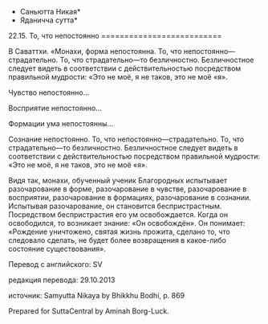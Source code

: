 * Саньютта Никая*
* Яданичча сутта*

22\.15\. То, что непостоянно
\=\=\=\=\=\=\=\=\=\=\=\=\=\=\=\=\=\=\=\=\=\=\=\=\=\=

В Саваттхи\. «Монахи, форма непостоянна\. То, что непостоянно—страдательно\. То, что страдательно—то безличностно\. Безличностное следует видеть в соответствии с действительностью посредством правильной мудрости: «Это не моё, я не таков, это не моё «я»\.

Чувство непостоянно…

Восприятие непостоянно…

Формации ума непостоянны…

Сознание непостоянно\. То, что непостоянно—страдательно\. То, что страдательно—то безличностно\. Безличностное следует видеть в соответствии с действительностью посредством правильной мудрости: «Это не моё, я не таков, это не моё «я»\.

Видя так, монахи, обученный ученик Благородных испытывает разочарование в форме, разочарование в чувстве, разочарование в восприятии, разочарование в формациях, разочарование в сознании\. Испытывая разочарование, он становится беспристрастным\. Посредством беспристрастия его ум освобождается\. Когда он освободился, то возникает знание: «Он освобождён»\. Он понимает: «Рождение уничтожено, святая жизнь прожита, сделано то, что следовало сделать, не будет более возвращения в какое\-либо состояние существования»\.

Перевод с английского: SV

редакция перевода: 29\.10\.2013

источник: Samyutta Nikaya by Bhikkhu Bodhi, p\. 869

Prepared for SuttaCentral by Aminah Borg\-Luck\.